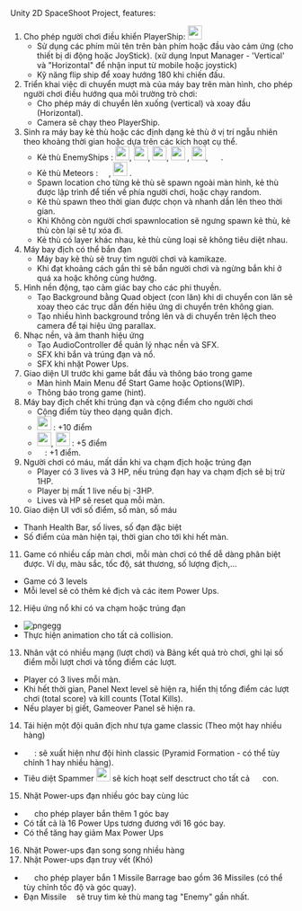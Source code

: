 Unity 2D SpaceShoot Project, features:
1) Cho phép người chơi điều khiển PlayerShip: <img src="https://github.com/phatx88/SpaceShooter/assets/66936482/e2af413e-2008-4282-a599-eb1f031ec8b8"  width="25" /> 
   - Sử dụng các phím mũi tên trên bàn phím hoặc đầu vào cảm ứng (cho thiết bị di động hoặc JoyStick). (xử dụng Input Manager - 'Vertical' và "Horizontal" để nhận input từ mobile hoặc joystick)
   - Kỹ năng flip ship để xoay hướng 180 khi chiến đấu.
2) Triển khai việc di chuyển mượt mà của máy bay trên màn hình, cho phép người chơi điều hướng qua môi trường trò chơi:
   - Cho phép máy di chuyển lên xuống (vertical) và xoay đầu (Horizontal).
   - Camera sẽ chạy theo PlayerShip. 
3) Sinh ra máy bay kẻ thù hoặc các định dạng kẻ thù ở vị trí ngẫu nhiên theo khoảng thời gian hoặc dựa trên các kích hoạt cụ thể.
   - Kẻ thù EnemyShips : <img src="https://github.com/phatx88/SpaceShooter/assets/66936482/4dd0eec6-00b6-43b2-87b9-8f47440ced8a" width="25" />, <img src="https://github.com/phatx88/SpaceShooter/assets/66936482/bd8df46d-6c1d-4993-80a5-3f9d1aca5717" width="25" />, <img src="https://github.com/phatx88/SpaceShooter/assets/66936482/1bc885b1-56c6-414c-87e3-f68f270d4681" width="25" />, <img src="https://github.com/phatx88/SpaceShooter/assets/66936482/3a9f62b4-b3de-4608-9f56-0de360a850cc" width="25" /> , <img src="https://github.com/phatx88/SpaceShooter/assets/66936482/8357019b-bece-4c47-92a6-754f694a3e05" width="25" />, <img src="https://github.com/phatx88/SpaceShooter/assets/66936482/366e3699-9882-476d-8eda-e2519b6ecef4" width="15" /> .
   - Kẻ thù Meteors : <img src="https://github.com/phatx88/SpaceShooter/assets/66936482/69eaa0c3-1ae3-406f-b2b1-fab64dcd77de" width="15" />, <img src="https://github.com/phatx88/SpaceShooter/assets/66936482/14bbb46b-5b7c-4181-bd00-dedfcb2d09c7" width="25" /> .
   - Spawn location cho từng kẻ thù sẽ spawn ngoài màn hình, kẻ thù được lập trình để tiến về phía người chơi, hoặc chạy random.
   - Kẻ thù spawn theo thời gian được chọn và nhanh dần lên theo thời gian.
   - Khi Không còn người chơi spawnlocation sẽ ngưng spawn kẻ thù, kẻ thù còn lại sẽ tự xóa đi.
   - Kẻ thù có layer khác nhau, kẻ thù cùng loại sẽ không tiêu diệt nhau.
4) Máy bay địch có thể bắn đạn
   - Máy bay kẻ thù sẽ truy tìm người chơi và kamikaze.
   - Khi đạt khoảng cách gần thì sẽ bắn người chơi và ngừng bắn khi ở quá xa hoặc không cùng hướng.
5) Hình nền động, tạo cảm giác bay cho các phi thuyền.
   - Tạo Background bằng Quad object (con lăn) khi di chuyển con lăn sẽ xoay theo các trục dẫn đến hiêu ứng di chuyển trên không gian.
   - Tạo nhiều hình background trồng lên và di chuyển trên lệch theo camera để tại hiệu ứng parallax.
6) Nhạc nền, và âm thanh hiệu ứng
   - Tạo AudioController để quản lý nhạc nền và SFX.
   - SFX khi bắn và trúng đạn và nổ.
   - SFX khi nhặt Power Ups.
7) Giao diện UI trước khi game bắt đầu và thông báo trong game
   - Màn hình Main Menu để Start Game hoặc Options(WIP).
   - Thông báo trong game (hint).
8) Máy bay địch chết khi trúng đạn và cộng điểm cho người chơi
   - Cộng điểm tùy theo dạng quân địch.
   -  <img src="https://github.com/phatx88/SpaceShooter/assets/66936482/4dd0eec6-00b6-43b2-87b9-8f47440ced8a" width="25" /> : +10 điểm
   -  <img src="https://github.com/phatx88/SpaceShooter/assets/66936482/69eaa0c3-1ae3-406f-b2b1-fab64dcd77de" width="25" />, <img src="https://github.com/phatx88/SpaceShooter/assets/66936482/14bbb46b-5b7c-4181-bd00-dedfcb2d09c7" width="25" /> : +5 điểm
   -  <img src="https://github.com/phatx88/SpaceShooter/assets/66936482/366e3699-9882-476d-8eda-e2519b6ecef4" width="10" /> : +1 điểm.
9) Người chơi có máu, mất dần khi va chạm địch hoặc trúng đạn
   - Player có 3 lives và 3 HP, nếu trúng đạn hay va chạm địch sẽ bị trừ 1HP.
   - Player bị mất 1 live nếu bị -3HP.
   - Lives và HP sẽ reset qua mỗi màn.
10) Giao diện UI với số điểm, số màn, số máu
   - Thanh Health Bar, số lives, số đạn đặc biệt
   - Số điểm của màn hiện tại, thời gian cho tới khi hết màn.
11) Game có nhiều cấp màn chơi, mỗi màn chơi có thể dễ dàng phân biệt được. Ví dụ, màu sắc, tốc độ, sát thương, số lượng địch,...
   - Game có 3 levels 
   - Mỗi level sẽ có thêm kẻ địch và các item Power Ups.
12) Hiệu ứng nổ khi có va chạm hoặc trúng đạn
   - ![pngegg](https://github.com/phatx88/SpaceShooter/assets/66936482/1e3509d9-4c2a-4229-a738-24d60dbc14d6)
   - Thực hiện animation cho tất cả collision.
13) Nhân vật có nhiều mạng (lượt chơi) và Bảng kết quả trò chơi, ghi lại số điểm mỗi lượt chơi và tổng điểm các lượt.
   - Player có 3 lives mỗi màn.
   - Khi hết thời gian, Panel Next level sẽ hiện ra, hiển thị tổng điểm các lượt chơi (total score) và kill counts (Total Kills).
   - Nếu player bị giết, Gameover Panel sẽ hiện ra.
14) Tái hiện một đội quân địch như tựa game classic (Theo một hay nhiều hàng)
   - <img src="https://github.com/phatx88/SpaceShooter/assets/66936482/366e3699-9882-476d-8eda-e2519b6ecef4" width="15" /> : sẽ xuất hiện như đội hình classic (Pyramid Formation - có thể tùy chỉnh 1 hay nhiều hàng).
   - Tiêu diệt Spammer <img src="https://github.com/phatx88/SpaceShooter/assets/66936482/b7af6816-5627-42f5-8027-6f0e59d2be43" width="25" />
 sẽ kích hoạt self desctruct cho tất cả <img src="https://github.com/phatx88/SpaceShooter/assets/66936482/366e3699-9882-476d-8eda-e2519b6ecef4" width="15" /> con.
15) Nhặt Power-ups đạn nhiều góc bay cùng lúc
   - <img src="https://github.com/phatx88/SpaceShooter/assets/66936482/c24f0e0c-f76a-4d36-b4d5-f5e9672be4f3" width="15" /> cho phép player bắn thêm 1 góc bay
   - Có tất cả là 16 Power Ups tương đương với 16 góc bay.
   - Có thể tăng hay giảm Max Power Ups
16) Nhặt Power-ups đạn song song nhiều hàng
17) Nhặt Power-ups đạn truy vết (Khó)
   - <img src="https://github.com/phatx88/SpaceShooter/assets/66936482/4860559c-b437-4d12-97a8-2548586b602c" width="15" /> cho phép player bắn 1 Missile Barrage bao gồm 36 Missiles (có thể tùy chỉnh tốc độ và góc quay).
   - Đạn Missile  <img src="https://github.com/phatx88/SpaceShooter/assets/66936482/06c74d8a-922d-45ce-ace0-9234e560535d" width="10" /> sẽ truy tìm kẻ thù mang tag "Enemy" gần nhất.


